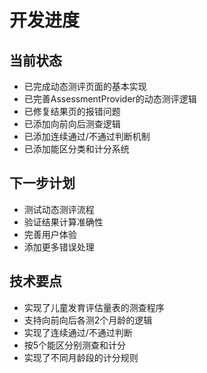 # 开发进度

## 当前状态
- 已完成动态测评页面的基本实现
- 已完善AssessmentProvider的动态测评逻辑
- 已修复结果页的报错问题
- 已添加向前向后测查逻辑
- 已添加连续通过/不通过判断机制
- 已添加能区分类和计分系统

## 下一步计划
- 测试动态测评流程
- 验证结果计算准确性
- 完善用户体验
- 添加更多错误处理

## 技术要点
- 实现了儿童发育评估量表的测查程序
- 支持向前向后各测2个月龄的逻辑
- 实现了连续通过/不通过判断
- 按5个能区分别测查和计分
- 实现了不同月龄段的计分规则 